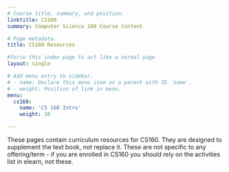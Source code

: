 ```yaml
---
# Course title, summary, and position.
linktitle: CS160
summary: Computer Science 160 Course Content

# Page metadata.
title: CS160 Resources

#force this index page to act like a normal page
layout: single

# Add menu entry to sidebar.
# - name: Declare this menu item as a parent with ID `name`.
# - weight: Position of link in menu.
menu:
  cs160:
    name: 'CS 160 Intro'
    weight: 10

---
```


These pages contain curriculum resources for CS160. They are designed to supplement the text book,
not replace it. These are not specific to any offering/term - if you are enrolled in CS160 you
should rely on the activities list in elearn, not these.
